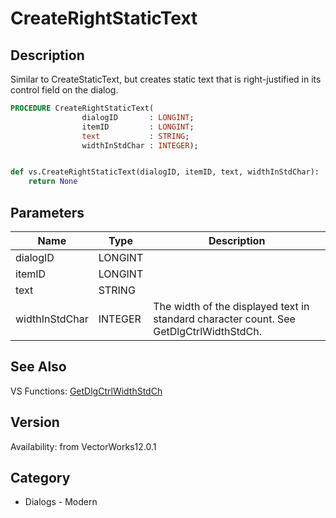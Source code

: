 # CreateRightStaticText

## Description
Similar to CreateStaticText, but creates static text that is right-justified in its control field on the dialog.

```pascal
PROCEDURE CreateRightStaticText(
				dialogID       : LONGINT;
				itemID         : LONGINT;
				text           : STRING;
				widthInStdChar : INTEGER);
```

```python

def vs.CreateRightStaticText(dialogID, itemID, text, widthInStdChar):
    return None
```

## Parameters
|Name|Type|Description|
|---|---|---|
|dialogID|LONGINT||
|itemID|LONGINT||
|text|STRING||
|widthInStdChar|INTEGER|The width of the displayed text in standard character count. See GetDlgCtrlWidthStdCh.|

## See Also
VS Functions:
[GetDlgCtrlWidthStdCh](GetDlgCtrlWidthStdCh.md)

## Version
Availability: from VectorWorks12.0.1
## Category
* Dialogs - Modern

